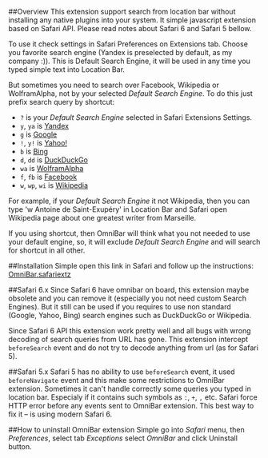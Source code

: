 ##Overview
This extension support search from location bar without installing any native plugins into your system. It simple
javascript extension based on Safari API. Please read notes about Safari 6 and Safari 5 bellow.

To use it check settings in Safari Preferences on Extensions tab. Choose you favorite search engine 
(Yandex is preselected by default, as my company :)). This is Default Search Engine, it will be used 
in any time you typed simple text into Location Bar.

But sometimes you need to search over Facebook, Wikipedia or WolframAlpha, not by your selected _Default Search Engine_.
To do this just prefix search query by shortcut:

* `?` is your _Default Search Engine_ selected in Safari Extensions Settings.
* `y`, `ya` is [Yandex](http://www.yandex.com)
* `g` is [Google](http://google.com)
* `!`, `y!` is [Yahoo!](http://search.yahoo.com)
* `b` is [Bing](http://www.bing.com)
* `d`, `dd` is [DuckDuckGo](http://duckduckgo.com)
* `wa` is [WolframAlpha](http://wolframalpha.com)
* `f`, `fb` is [Facebook](http://facebook.com)
* `w`, `wp`, `wi` is [Wikipedia](http://wikipedia.org)

For example, if your _Default Search Engine_ it not Wikipedia, then you can type 'w Antoine de Saint-Exupéry' in Location Bar
and Safari open Wikipedia page about one greatest writer from Marseille.

If you using shortcut, then OmniBar will think what you not needed to use your default engine, so, it will exclude
_Default Search Engine_ and will search for shortcut in all other.

##Installation
Simple open this link in Safari and follow up the instructions: [OmniBar.safariextz](https://github.com/downloads/aefimov/omnibar/OmniBar.safariextz)

##Safari 6.x
Since Safari 6 have omnibar on board, this extension maybe obsolete and you can remove it
(especially you not need custom Search Engines). But it still can be used if you requires
to use non standard (Google, Yahoo, Bing) search engines such as DuckDuckGo or Wikipedia.

Since Safari 6 API this extension work pretty well and all bugs with wrong decoding of search 
queries from URL has gone. This extension intercept `beforeSearch` event and do not try to decode
anything from url (as for Safari 5).

##Safari 5.x
Safari 5 has no ability to use `beforeSearch` event, it used `beforeNavigate` event and this make some restrictions
to OmniBar extension. Sometimes it can't handle correctly some queries you typed in location bar. Especialy if it 
contains such symbols as `:`, `+`, `,` etc. Safari force HTTP error before any events sent to OmniBar extension. This 
best way to fix it – is using modern Safari 6.

##How to uninstall OmniBar extension
Simple go into *Safari* menu, then *Preferences*, select tab *Exceptions* select *OmniBar* and click Uninstall button.
